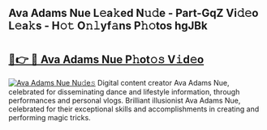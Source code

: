 ## Ava Adams Nue L𝚎a𝚔ed N𝚞𝚍e - Part-GqZ Vi𝚍𝚎o L𝚎a𝚔s - H𝚘𝚝 O𝚗𝚕yf𝚊ns P𝚑𝚘tos hgJBk

# <h2><a href="http://kf9f9y0.oniu.top/?m=Ava+Adams+Nue">🔗👉 🔴 Ava Adams Nue P𝚑ot𝚘𝚜 V𝚒d𝚎o</a></h2>

[![Ava Adams Nue Nu𝚍e𝚜](https://i.imgur.com/0qMVB7G.gif)](http://kf9f9y0.oniu.top/?m=Ava+Adams+Nue)
Digital content creator Ava Adams Nue, celebrated for disseminating dance and lifestyle information, through performances and personal vlogs. Brilliant illusionist Ava Adams Nue, celebrated for their exceptional skills and accomplishments in creating and performing magic tricks.  
